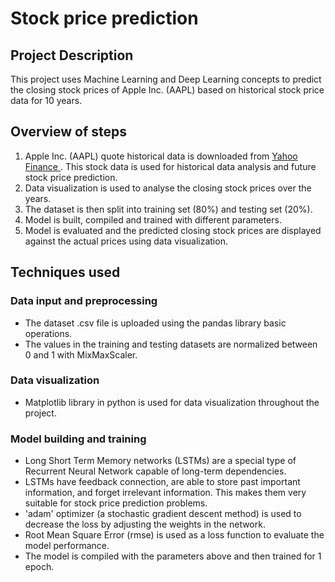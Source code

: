 # Stock price prediction

## Project Description
This project uses Machine Learning and Deep Learning concepts to predict the closing stock prices of Apple Inc. (AAPL) based on historical stock price data for 10 years.

## Overview of steps

1. Apple Inc. (AAPL) quote historical data is downloaded from [Yahoo Finance ](https://finance.yahoo.com/quote/AAPL/history?p=AAPL). This stock data is used for historical data analysis and future stock price prediction.
2. Data visualization is used to analyse the closing stock prices over the years.
3. The dataset is then split into training set (80%) and testing set (20%).
4. Model is built, compiled and trained with different parameters.
5. Model is evaluated and the predicted closing stock prices are displayed against the actual prices using data visualization.

## Techniques used

### Data input and preprocessing
- The dataset .csv file is uploaded using the pandas library basic operations.
- The values in the training and testing datasets are normalized between 0 and 1 with MixMaxScaler.

### Data visualization
- Matplotlib library in python is used for data visualization throughout the project.

### Model building and training
- Long Short Term Memory networks (LSTMs) are a special type of Recurrent Neural Network capable of long-term dependencies.
- LSTMs have feedback connection, are able to store past important information, and forget irrelevant information. This makes them very suitable for stock price prediction problems.
- 'adam' optimizer (a stochastic gradient descent method) is used to decrease the loss by adjusting the weights in the network.
- Root Mean Square Error (rmse) is used as a loss function to evaluate the model performance.
- The model is compiled with the parameters above and then trained for 1 epoch.
